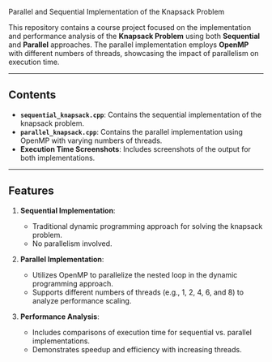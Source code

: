 Parallel and Sequential Implementation of the Knapsack Problem

This repository contains a course project focused on the implementation and performance analysis of the **Knapsack Problem** using both **Sequential** and **Parallel** approaches. 
The parallel implementation employs **OpenMP** with different numbers of threads, showcasing the impact of parallelism on execution time.

---

## Contents
- **`sequential_knapsack.cpp`**: Contains the sequential implementation of the knapsack problem.
- **`parallel_knapsack.cpp`**: Contains the parallel implementation using OpenMP with varying numbers of threads.
- **Execution Time Screenshots**: Includes screenshots of the output for both implementations.

---

## Features
1. **Sequential Implementation**:
   - Traditional dynamic programming approach for solving the knapsack problem.
   - No parallelism involved.

2. **Parallel Implementation**:
   - Utilizes OpenMP to parallelize the nested loop in the dynamic programming approach.
   - Supports different numbers of threads (e.g., 1, 2, 4, 6, and 8) to analyze performance scaling.

3. **Performance Analysis**:
   - Includes comparisons of execution time for sequential vs. parallel implementations.
   - Demonstrates speedup and efficiency with increasing threads.

